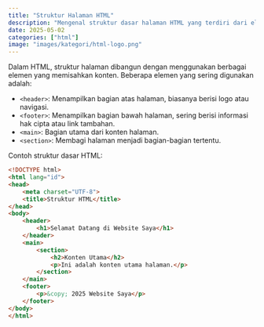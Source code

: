 ```yaml
---
title: "Struktur Halaman HTML"
description: "Mengenal struktur dasar halaman HTML yang terdiri dari elemen-elemen seperti `<header>`, `<footer>`, `<main>`, dan lain-lain."
date: 2025-05-02
categories: ["html"]
image: "images/kategori/html-logo.png"
---
```


Dalam HTML, struktur halaman dibangun dengan menggunakan berbagai elemen yang memisahkan konten. Beberapa elemen yang sering digunakan adalah:

- `<header>`: Menampilkan bagian atas halaman, biasanya berisi logo atau navigasi.
- `<footer>`: Menampilkan bagian bawah halaman, sering berisi informasi hak cipta atau link tambahan.
- `<main>`: Bagian utama dari konten halaman.
- `<section>`: Membagi halaman menjadi bagian-bagian tertentu.

Contoh struktur dasar HTML:

```html
<!DOCTYPE html>
<html lang="id">
<head>
    <meta charset="UTF-8">
    <title>Struktur HTML</title>
</head>
<body>
    <header>
        <h1>Selamat Datang di Website Saya</h1>
    </header>
    <main>
        <section>
            <h2>Konten Utama</h2>
            <p>Ini adalah konten utama halaman.</p>
        </section>
    </main>
    <footer>
        <p>&copy; 2025 Website Saya</p>
    </footer>
</body>
</html>
